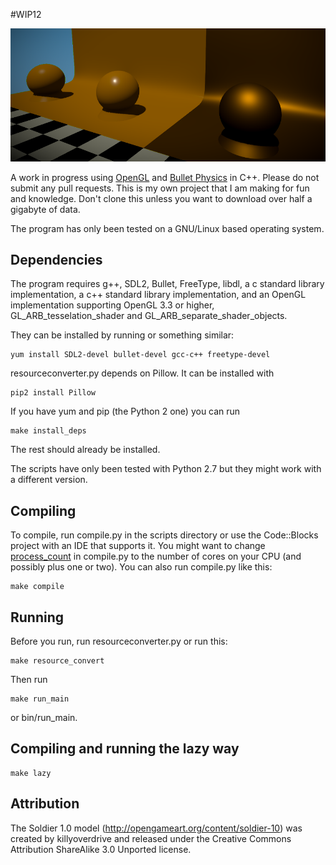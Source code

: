 #WIP12

![screenshot](https://raw.githubusercontent.com/pendingchaos/WIP12/master/screenshot.png)

A work in progress using [OpenGL](https://opengl.org) and [Bullet Physics](bulletphysics.org) in C++.
Please do not submit any pull requests. This is my own project that I am making for fun and knowledge.
Don't clone this unless you want to download over half a gigabyte of data.

The program has only been tested on a GNU/Linux based operating system.

## Dependencies
The program requires g++, SDL2, Bullet, FreeType, libdl, a c standard library implementation, a c++ standard library implementation, and an OpenGL implementation supporting OpenGL 3.3 or higher, GL_ARB_tesselation_shader and GL_ARB_separate_shader_objects.

They can be installed by running or something similar:
```shell
yum install SDL2-devel bullet-devel gcc-c++ freetype-devel
```

resourceconverter.py depends on Pillow. It can be installed with
```shell
pip2 install Pillow
```

If you have yum and pip (the Python 2 one) you can run
```shell
make install_deps
```

The rest should already be installed.

The scripts have only been tested with Python 2.7 but they might work with a different version.

## Compiling
To compile, run compile.py in the scripts directory or use the Code::Blocks project with an IDE that supports it.
You might want to change [process_count](https://github.com/pendingchaos/WIP12/blob/master/scripts/compile.py#L6) in compile.py to the number of cores on your CPU (and possibly plus one or two).
You can also run compile.py like this:
```shell
make compile
```

## Running
Before you run, run resourceconverter.py or run this:
```
make resource_convert
```

Then run
```shell
make run_main
```
or bin/run_main.

## Compiling and running the lazy way
```shell
make lazy
```

## Attribution
The Soldier 1.0 model (http://opengameart.org/content/soldier-10) was created by killyoverdrive and released under the Creative Commons Attribution ShareAlike 3.0 Unported license.
